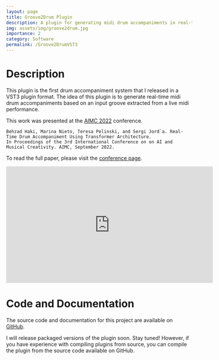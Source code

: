 ```yaml
---
layout: page
title: Groove2Drum Plugin
description: A plugin for generating midi drum accompaniments in real-time
img: assets/img/groove2drum.jpg
importance: 2
category: Software
permalink: /Groove2DrumVST3
---
```


# Description

This plugin is the first drum accompaniment system that I released in a VST3 plugin format.
The idea of this plugin is to generate real-time midi drum accompaniments based on an input groove extracted
from a live midi performance. 

This work was presented at the [AIMC 2022](https://zenodo.org/records/7088343) conference. 

```citation
Behzad Haki, Marina Nieto, Teresa Pelinski, and Sergi Jord`a. Real-Time Drum Accompaniment Using Transformer Architecture.
In Proceedings of the 3rd International Conference on on AI and Musical Creativity. AIMC, September 2022.
```

To read the full paper, please visit the [conference page](https://zenodo.org/records/7088343).

<iframe width="560" height="315" src="https://www.youtube.com/embed/-9dA2MdjCPo?si=hDsMSNqtb2eMfWSQ" title="YouTube video player" frameborder="0" allow="accelerometer; autoplay; clipboard-write; encrypted-media; gyroscope; picture-in-picture; web-share" allowfullscreen></iframe>

# Code and Documentation

The source code and documentation for this project are available on [GitHub](https://github.com/behzadhaki/Groove2DrumVST).

I will release packaged versions of the plugin soon. Stay tuned! However, if you have experience
with compiling plugins from source, you can compile the plugin from the source code available on GitHub.